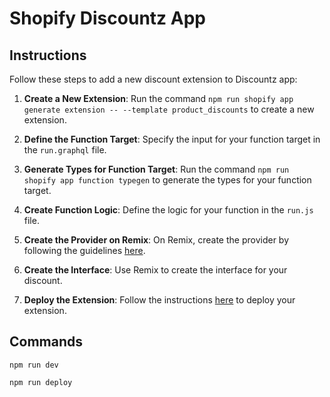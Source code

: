 # Shopify Discountz App

## Instructions

Follow these steps to add a new discount extension to Discountz app:

1. **Create a New Extension**: Run the command `npm run shopify app generate extension -- --template product_discounts` to create a new extension.

2. **Define the Function Target**: Specify the input for your function target in the `run.graphql` file.

3. **Generate Types for Function Target**: Run the command `npm run shopify app function typegen` to generate the types for your function target.

4. **Create Function Logic**: Define the logic for your function in the `run.js` file.

5. **Create the Provider on Remix**: On Remix, create the provider by following the guidelines [here](https://shopify.dev/docs/apps/selling-strategies/discounts/experience/ui).

6. **Create the Interface**: Use Remix to create the interface for your discount.

7. **Deploy the Extension**: Follow the instructions [here](https://shopify.dev/docs/apps/deployment/web) to deploy your extension.

## Commands

`npm run dev`

`npm run deploy`